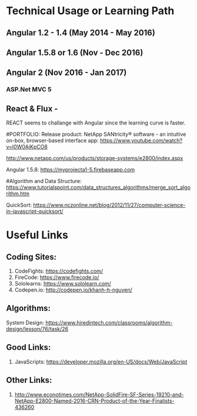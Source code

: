 # Technical Usage or Learning Path
## Angular 1.2 - 1.4 (May 2014 - May 2016)
## Angular 1.5.8 or 1.6 (Nov - Dec 2016)
## Angular 2 (Nov 2016 - Jan 2017)
### ASP.Net MVC 5
## React & Flux - 
 REACT seems to challange with Angular since the learning curve is faster.
 
#PORTFOLIO:
Release product:
 NetApp SANtricity® software - an intuitive on-box, browser-based interface app:
  https://www.youtube.com/watch?v=I0W0AjKpCO8
  
  http://www.netapp.com/us/products/storage-systems/e2800/index.aspx

Angular 1.5.8: https://myprojecta1-5.firebaseapp.com



#Algorithm and Data Structure:
https://www.tutorialspoint.com/data_structures_algorithms/merge_sort_algorithm.htm

QuickSort: https://www.nczonline.net/blog/2012/11/27/computer-science-in-javascript-quicksort/

# Useful Links

## Coding Sites:
 1. CodeFights: https://codefights.com/
 2. FireCode: https://www.firecode.io/
 3. Sololearns: https://www.sololearn.com/
 4. Codepen.io: http://codepen.io/khanh-h-nguyen/
 
## Algorithms: 
 System Design: https://www.hiredintech.com/classrooms/algorithm-design/lesson/76/task/26
 
## Good Links:
 1. JavaScripts: https://developer.mozilla.org/en-US/docs/Web/JavaScript
## Other Links:
 1.   http://www.econotimes.com/NetApp-SolidFire-SF-Series-19210-and-NetApp-E2800-Named-2016-CRN-Product-of-the-Year-Finalists-436260
 
